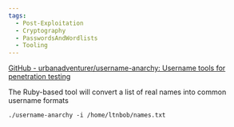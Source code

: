 ```yaml
---
tags:
  - Post-Exploitation
  - Cryptography
  - PasswordsAndWordlists
  - Tooling
---
```


[GitHub - urbanadventurer/username-anarchy: Username tools for penetration testing](https://github.com/urbanadventurer/username-anarchy)

The Ruby-based tool will convert a list of real names into common username formats

```shell-session
./username-anarchy -i /home/ltnbob/names.txt 
```


